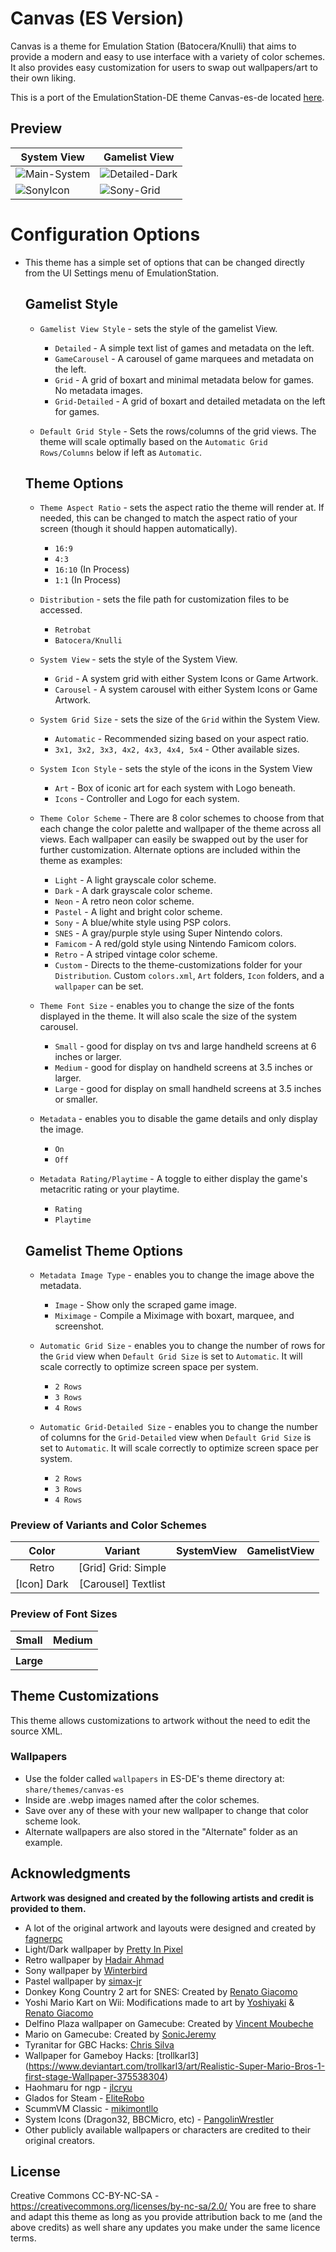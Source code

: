 # Canvas (ES Version)
Canvas is a theme for Emulation Station (Batocera/Knulli) that aims to provide a modern and easy to use interface with a variety of color schemes. It also provides easy customization for users to swap out wallpapers/art to their own liking.

This is a port of the EmulationStation-DE theme Canvas-es-de located [here](https://github.com/Siddy212/canvas-es-de).

## **Preview**

| System View | Gamelist View |
| --- | --- |
|![Main-System](https://github.com/Siddy212/canvas-es/assets/60283021/145a9266-0c50-4f3a-975b-73a5f77afb09)|![Detailed-Dark](https://github.com/Siddy212/canvas-es/assets/60283021/d10fd39a-e451-40f2-b601-ef5bbefd7a4c)|
|![SonyIcon](https://github.com/Siddy212/canvas-es/assets/60283021/9bc52c76-36bf-4cd7-86c4-df3fffb536bc)|![Sony-Grid](https://github.com/Siddy212/canvas-es/assets/60283021/a67affbf-b961-4841-8c56-2b6dae782a6b)|


# **Configuration Options**


- This theme has a simple set of options that can be changed directly from the UI Settings menu of EmulationStation.
   ## **Gamelist Style**
   - `Gamelist View Style` - sets the style of the gamelist View.
      - `Detailed` - A simple text list of games and metadata on the left.
      - `GameCarousel` - A carousel of game marquees and metadata on the left.
      - `Grid` - A grid of boxart and minimal metadata below for games. No metadata images.
      - `Grid-Detailed` - A grid of boxart and detailed metadata on the left for games.
     
   - `Default Grid Style` - Sets the rows/columns of the grid views. The theme will scale optimally based on the `Automatic Grid Rows/Columns` below if left as `Automatic`.
     
    ## **Theme Options**
   - `Theme Aspect Ratio` - sets the aspect ratio the theme will render at. If needed, this can be changed to match the aspect ratio of your screen (though it should happen automatically).
      - `16:9`
      - `4:3`
      - `16:10` (In Process)
      - `1:1` (In Process)
    
    - `Distribution` - sets the file path for customization files to be accessed.
      - `Retrobat`
      - `Batocera/Knulli`
   
   - `System View` - sets the style of the System View.
      - `Grid` - A system grid with either System Icons or Game Artwork.
      - `Carousel` - A system carousel with either System Icons or Game Artwork.
   
   - `System Grid Size` - sets the size of the `Grid` within the System View.
      - `Automatic` - Recommended sizing based on your aspect ratio.
      - `3x1, 3x2, 3x3, 4x2, 4x3, 4x4, 5x4` - Other available sizes.
      
   - `System Icon Style` - sets the style of the icons in the System View
      - `Art` - Box of iconic art for each system with Logo beneath.
      - `Icons` - Controller and Logo for each system.
     

   - `Theme Color Scheme` - There are 8 color schemes to choose from that each change the color palette and wallpaper of the theme across all views. Each wallpaper can easily be swapped out by the user for further customization. Alternate options are included within the theme as examples:
     
      - `Light` - A light grayscale color scheme.
      - `Dark` - A dark grayscale color scheme.
      - `Neon` - A retro neon color scheme.
      - `Pastel` - A light and bright color scheme.
      - `Sony` - A blue/white style using PSP colors.
      - `SNES` - A gray/purple style using Super Nintendo colors.
      - `Famicom` - A red/gold style using Nintendo Famicom colors.
      - `Retro` - A striped vintage color scheme.
      - `Custom` - Directs to the theme-customizations folder for your `Distribution`. Custom `colors.xml`, `Art` folders, `Icon` folders, and a `wallpaper` can be set.
    
   - `Theme Font Size` - enables you to change the size of the fonts displayed in the theme. It will also scale the size of the system carousel.
      - `Small` - good for display on tvs and  large handheld screens at 6 inches or larger.
      - `Medium` - good for display on handheld screens at 3.5 inches or larger.
      - `Large` - good for display on small handheld screens at 3.5 inches or smaller.
   
        
   - `Metadata` - enables you to disable the game details and only display the image.
      - `On`
      - `Off`
           
   - `Metadata Rating/Playtime` - A toggle to either display the game's metacritic rating or your playtime.
      - `Rating`
      - `Playtime`
     
   ## **Gamelist Theme Options**
     
   - `Metadata Image Type` - enables you to change the image above the metadata.
      - `Image` - Show only the scraped game image.
      - `Miximage` - Compile a Miximage with boxart, marquee, and screenshot.
           
   - `Automatic Grid Size` - enables you to change the number of rows for the `Grid` view when `Default Grid Size` is set to `Automatic`. It will scale correctly to optimize screen space per system.
      - `2 Rows`
      - `3 Rows`
      - `4 Rows`
        
   - `Automatic Grid-Detailed Size` - enables you to change the number of columns for the `Grid-Detailed` view when `Default Grid Size` is set to `Automatic`. It will scale correctly to optimize screen space per system.
      - `2 Rows`
      - `3 Rows`
      - `4 Rows`
     
### **Preview of Variants and Color Schemes**

| Color | Variant | SystemView | GamelistView |
| :---: | :---: | :---: | :---: |
|Retro|[Grid] Grid: Simple|||
|[Icon] Dark| [Carousel] Textlist|||

### Preview of Font Sizes 

| Small | Medium |
| :---: | :---: |
|||
| **Large** |

## **Theme Customizations**

This theme allows customizations to artwork without the need to edit the source XML. 

### Wallpapers
- Use the folder called `wallpapers` in ES-DE's theme directory at: `share/themes/canvas-es`
- Inside are .webp images named after the color schemes.
- Save over any of these with your new wallpaper to change that color scheme look.
- Alternate wallpapers are also stored in the "Alternate" folder as an example.


## **Acknowledgments**

**Artwork was designed and created by the following artists and credit is provided to them.**
   - A lot of the original artwork and layouts were designed and created by [fagnerpc](https://github.com/fagnerpc)
   - Light/Dark wallpaper by [Pretty In Pixel](https://prettyinpixel.wordpress.com/page/2/)
   - Retro wallpaper by [Hadair Ahmad](https://www.vecteezy.com/members/aspctstyle)
   - Sony wallpaper by [Winterbird](https://www.deviantart.com/winterbird/art/PSP-wallpaper-24161542)
   - Pastel wallpaper by [simax-jr](https://www.reddit.com/r/dbrand/comments/ypa90k/palettes_design_as_wallpaper_at_4k_res_3840_x/)
   - Donkey Kong Country 2 art for SNES: Created by [Renato Giacomo](https://www.artstation.com/renatogiacomini)
   - Yoshi Mario Kart on Wii: Modifications made to art by [Yoshiyaki](https://www.deviantart.com/yoshiyaki) & [Renato Giacomo](https://www.artstation.com/renatogiacomini)
   - Delfino Plaza wallpaper on Gamecube: Created by [Vincent Moubeche](https://www.artstation.com/artwork/Xn4Xo3)
   - Mario on Gamecube: Created by [SonicJeremy](https://www.deviantart.com/sonicjeremy)
   - Tyranitar for GBC Hacks: [Chris Silva](https://www.artstation.com/artwork/obBlyB)
   - Wallpaper for Gameboy Hacks: [trollkarl3] (https://www.deviantart.com/trollkarl3/art/Realistic-Super-Mario-Bros-1-first-stage-Wallpaper-375538304)
   - Haohmaru for ngp - [jlcryu](https://www.deviantart.com/jlcryu/art/Haohmaru-919703925)
   - Glados for Steam - [EliteRobo](https://www.deviantart.com/eliterobo/art/Portal-SFM-Simple-GLaDOS-Render-794265716)
   - ScummVM Classic - [mikimontllo](https://twitter.com/mikimontllo)
   - System Icons (Dragon32, BBCMicro, etc) - [PangolinWrestler](https://github.com/PangolinWrestler)
   - Other publicly available wallpapers or characters are credited to their original creators.
     
## **License**
Creative Commons CC-BY-NC-SA - https://creativecommons.org/licenses/by-nc-sa/2.0/
You are free to share and adapt this theme as long as you provide attribution back to me (and the above credits) as well share any updates you make under the same licence terms.
